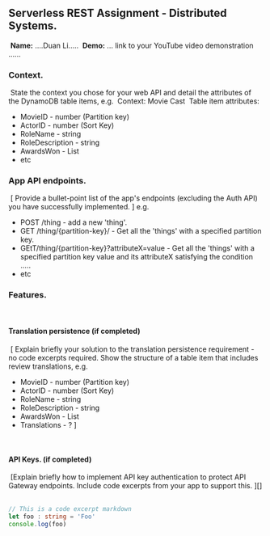 ## Serverless REST Assignment - Distributed Systems.
​
__Name:__ ....Duan Li.....
​
__Demo:__ ... link to your YouTube video demonstration ......
​
### Context.
​
State the context you chose for your web API and detail the attributes of the DynamoDB table items, e.g.
​
Context: Movie Cast
​
Table item attributes:
+ MovieID - number  (Partition key)
+ ActorID - number  (Sort Key)
+ RoleName - string
+ RoleDescription - string
+ AwardsWon - List<string>
+ etc
​
### App API endpoints.
​
[ Provide a bullet-point list of the app's endpoints (excluding the Auth API) you have successfully implemented. ]
e.g.
 
+ POST /thing - add a new 'thing'.
+ GET /thing/{partition-key}/ - Get all the 'things' with a specified partition key.
+ GEtT/thing/{partition-key}?attributeX=value - Get all the 'things' with a specified partition key value and its attributeX satisfying the condition .....
+ etc
​
​
### Features.
​
#### Translation persistence (if completed)
​
[ Explain briefly your solution to the translation persistence requirement - no code excerpts required. Show the structure of a table item that includes review translations, e.g.
​
+ MovieID - number  (Partition key)
+ ActorID - number  (Sort Key)
+ RoleName - string
+ RoleDescription - string
+ AwardsWon - List<string>
+ Translations - ?
]
​

​
#### API Keys. (if completed)
​
[Explain briefly how to implement API key authentication to protect API Gateway endpoints. Include code excerpts from your app to support this. ][]
​
~~~ts
// This is a code excerpt markdown 
let foo : string = 'Foo'
console.log(foo)
~~~
​
​
